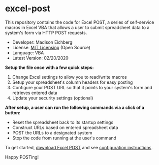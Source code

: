 # excel-post
This repository contains the code for Excel POST, a series of self-service macros in Excel VBA that allows a user to submit spreadsheet data to a system's form via HTTP POST requests.

<ul>
<li>Developer: Madison Eichberg</li>
<li>License: <a href="https://github.com/meichberg/excel-post/blob/master/LICENSE" target="_blank">MIT Licensing</a> (Open Source)</li>
<li>Language: VBA</li>
<li>Latest Version: 02/20/2020</li>
</ul>

<b>Setup the file once with a few quick steps:</b>
1) Change Excel settings to allow you to read/write macros
2) Setup your spreadsheet's column headers for easy posting
3) Configure your POST URL so that it points to your system's form and retrieves entered data
4) Update your security settings (optional)

<b>After setup, a user can run the following commands via a click of a button:</b>
<ul>
<li>Reset the spreadsheet back to its startup settings</li>
<li>Construct URLs based on entered spreadsheet data</li>
<li>POST the URLs to a designated system</li>
<li>Stop the code from running at the user's command</li>
</ul>

To get started, <a href="https://github.com/meichberg/excel-post/blob/master/Excel%20POST.xlsm" target="_blank">download Excel POST</a> and see <a href="https://github.com/meichberg/excel-post/blob/master/configuration-instructions" target="_blank">configuration instructions</a>.

Happy POSTing!
